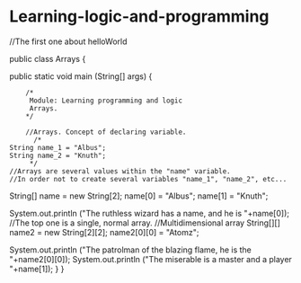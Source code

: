 # Learning-logic-and-programming
//The first one about helloWorld

public class Arrays {

  public static void main (String[] args) {
  
		/*
		 Module: Learning programming and logic
		 Arrays.
		*/
		
		//Arrays. Concept of declaring variable.
		  /*
    String name_1 = "Albus";
    String name_2 = "Knuth";
		 */
    //Arrays are several values within the "name" variable.
    //In order not to create several variables "name_1", "name_2", etc...
    
   String[] name = new String[2];
   name[0] = "Albus";
   name[1] = "Knuth";
		
  System.out.println ("The ruthless wizard has a name, and he is "+name[0]);
  	//The top one is a single, normal array.
	//Multidimensional array
	String[][] name2 = new String[2][2];
	name2[0][0] = "Atomz";
		
   System.out.println ("The patrolman of the blazing flame, he is the "+name2[0][0]);
   System.out.println ("The miserable is a master and a player "+name[1]);
  }
}
